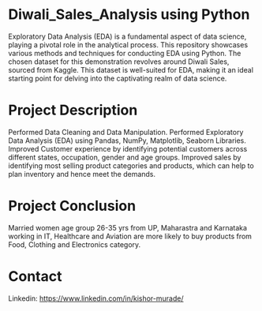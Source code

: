 # Diwali_Sales_Analysis using Python

Exploratory Data Analysis (EDA) is a fundamental aspect of data science, playing a pivotal role in the analytical process. This repository showcases various methods and
techniques for conducting EDA using Python. The chosen dataset for this demonstration revolves around Diwali Sales, sourced from Kaggle. This dataset is well-suited for EDA, making it an ideal starting point for delving into the captivating realm of data science.

# Project Description
Performed Data Cleaning and Data Manipulation.
Performed Exploratory Data Analysis (EDA) using Pandas, NumPy, Matplotlib, Seaborn Libraries.
Improved Customer experience by identifying potential customers across different states, occupation, gender and age groups.
Improved sales by identifying most selling product categories and products, which can help to plan inventory and hence meet the demands.

# Project Conclusion
Married women age group 26-35 yrs from UP,  Maharastra and Karnataka working in IT, Healthcare and Aviation are more likely to buy products from Food, Clothing and Electronics category.

# Contact
Linkedin: https://www.linkedin.com/in/kishor-murade/
